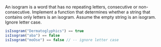 An isogram is a word that has no repeating letters, consecutive or non-consecutive.
Implement a function that determines whether a string that contains only letters is an isogram.
Assume the empty string is an isogram. Ignore letter case.

```javascript
isIsogram("Dermatoglyphics") == true
isIsogram("aba") == false
isIsogram("moOse") == false // -- ignore letter case
```
